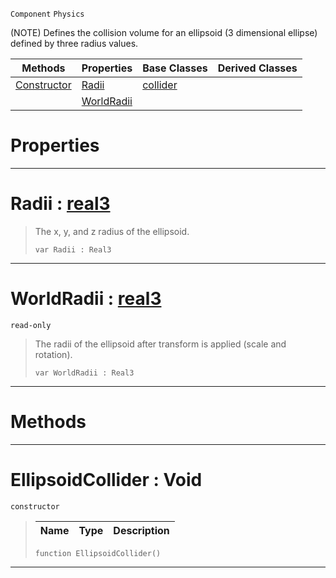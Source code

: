  `Component` `Physics`



(NOTE) Defines the collision volume for an ellipsoid (3 dimensional ellipse) defined by three radius values.

|Methods|Properties|Base Classes|Derived Classes|
|---|---|---|---|
|[ Constructor](https://plasmaengine.github.io/PlasmaDocs/Plasma1/C++/code_reference/class_reference/ellipsoidcollider.markdown#ellipsoidcollider-void)|[ Radii](https://plasmaengine.github.io/PlasmaDocs/Plasma1/C++/code_reference/class_reference/ellipsoidcollider.markdown#radii-plasma-engine-docume)|[collider](https://plasmaengine.github.io/PlasmaDocs/Plasma1/C++/code_reference/class_reference/collider.markdown)| |
| |[ WorldRadii](https://plasmaengine.github.io/PlasmaDocs/Plasma1/C++/code_reference/class_reference/ellipsoidcollider.markdown#worldradii-plasma-engine-d)| | |


 #  Properties


---  
 #  Radii : [real3](https://plasmaengine.github.io/PlasmaDocs/Plasma1/C++/code_reference/lightning_base_types/real3.markdown)

> The x, y, and z radius of the ellipsoid.
> ``` lang=cpp, name=Lightning
> var Radii : Real3


---  
 #  WorldRadii : [real3](https://plasmaengine.github.io/PlasmaDocs/Plasma1/C++/code_reference/lightning_base_types/real3.markdown)

 `read-only`

> The radii of the ellipsoid after transform is applied (scale and rotation).
> ``` lang=cpp, name=Lightning
> var WorldRadii : Real3


---  
 #  Methods


---  
 #  EllipsoidCollider : Void

 `constructor`

> 
> |Name|Type|Description|
> |---|---|---|
> ``` lang=cpp, name=Lightning
> function EllipsoidCollider()
> ``` 


---  
 

 